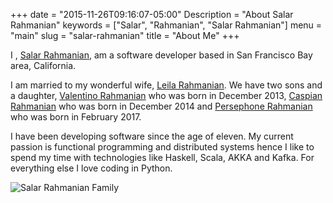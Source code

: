 +++
date = "2015-11-26T09:16:07-05:00"
Description = "About Salar Rahmanian"
keywords = ["Salar", "Rahmanian", "Salar Rahmanian"]
menu = "main"
slug = "salar-rahmanian"
title = "About Me"
+++

I , [Salar Rahmanian](https://www.softinio.com), am a software developer based in San Francisco Bay area, California.

I am married to my wonderful wife, [Leila Rahmanian](https://www.rahmanian.xyz/categories/leila-rahmanian/). We have two sons and a daughter, [Valentino Rahmanian](https://www.rahmanian.xyz/categories/valentino-rahmanian/) who was born in December 2013, [Caspian Rahmanian](https://www.rahmanian.xyz/categories/caspian-rahmanian/) who was born in December 2014 and [Persephone Rahmanian](https://www.rahmanian.xyz/categories/persephone-rahmanian/) who was born in February 2017.

I have been developing software since the age of eleven. My current passion is
functional programming and distributed systems hence I like to spend my time with technologies like Haskell, Scala, AKKA and Kafka. For everything else I love coding in Python.

![Salar Rahmanian Family](/img/SalarRahmanianFamily.jpg)

